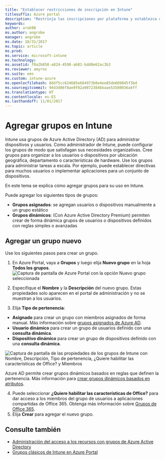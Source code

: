 ```yaml
---
title: "Establecer restricciones de inscripción en Intune"
titlesuffix: Azure portal
description: "Restrinja las inscripciones por plataforma y establezca un límite de inscripciones de dispositivos en Intune. \""
keywords: 
author: arob98
ms.author: angrobe
manager: angrobe
ms.date: 10/31/2017
ms.topic: article
ms.prod: 
ms.service: microsoft-intune
ms.technology: 
ms.assetid: f0a2b858-a824-4598-ab81-bdd8e62ac3b3
ms.reviewer: amyros
ms.suite: ems
ms.custom: intune-azure
ms.openlocfilehash: 8ddf5cc624685e684973b0e4ee85de609845f3bd
ms.sourcegitcommit: 94d3d86f8ae9f82a9872384bbaae53580036a4ff
ms.translationtype: HT
ms.contentlocale: es-ES
ms.lasthandoff: 11/01/2017
---
```

# <a name="add-groups-in-intune"></a>Agregar grupos en Intune
Intune usa grupos de Azure Active Directory (AD) para administrar dispositivos y usuarios. Como administrador de Intune, puede configurar los grupos de modo que satisfagan sus necesidades organizativas. Cree grupos para organizar a los usuarios o dispositivos por ubicación geográfica, departamento o características de hardware. Use los grupos para administrar tareas a escala. Por ejemplo, puede establecer directivas para muchos usuarios o implementar aplicaciones para un conjunto de dispositivos.

En este tema se explica cómo agregar grupos para su uso en Intune.

Puede agregar los siguientes tipos de grupos:
- **Grupos asignados**: se agregan usuarios o dispositivos manualmente a un grupo estático
- **Grupos dinámicos**: (Con Azure Active Directory Premium) permiten crear de forma dinámica grupos de usuarios o dispositivos definidos con reglas simples o avanzadas

## <a name="add-a-new-group"></a>Agregar un grupo nuevo

Use los siguientes pasos para crear un grupo.
1. En Azure Portal, vaya a **Grupos** y luego elija **Nuevo grupo** en la hoja **Todos los grupos**.
  ![Captura de pantalla de Azure Portal con la opción Nuevo grupo seleccionada](./media/groups-add-new.png)
2. Especifique el **Nombre** y la **Descripción** del nuevo grupo. Estas propiedades solo aparecen en el portal de administración y no se muestran a los usuarios.

3. Elija **Tipo de pertenencia**:
  - **Asignado** para crear un grupo con miembros asignados de forma manual. Más información sobre [grupos asignados de Azure AD](https://docs.microsoft.com/azure/active-directory/active-directory-groups-create-azure-portal).
  - **Usuario dinámico** para crear un grupo de usuarios definido con una **consulta dinámica**.
  - **Dispositivo dinámico** para crear un grupo de dispositivos definido con una **consulta dinámica**.

  ![Captura de pantalla de las propiedades de los grupos de Intune con Nombre, Descripción, Tipo de pertenencia, ¿Quiere habilitar las características de Office? y Miembros](./media/groups-add-properties.png)

  Azure AD permite crear grupos dinámicos basados en reglas que definen la pertenencia. Más información para [crear grupos dinámicos basados en atributos](https://docs.microsoft.com/azure/active-directory/active-directory-groups-dynamic-membership-azure-portal).

4. Puede seleccionar **¿Quiere habilitar las características de Office?** para dar acceso a los miembros del grupo de usuarios a aplicaciones compartidas de Office 365. Obtenga más información sobre [Grupos de Office 365](https://support.office.com/article/Learn-about-Office-365-groups-b565caa1-5c40-40ef-9915-60fdb2d97fa2).
5. Elija **Crear** para agregar el nuevo grupo.

## <a name="see-also"></a>Consulte también
- [Administración del acceso a los recursos con grupos de Azure Active Directory](https://docs.microsoft.com/azure/active-directory/active-directory-manage-groups)
- [Grupos clásicos de Intune en Azure Portal](groups-get-started.md)
